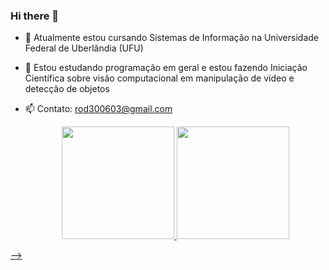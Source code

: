 ### Hi there 👋


- 🔭 Atualmente estou cursando Sistemas de Informação na Universidade Federal de Uberlândia (UFU)
- 🌱 Estou estudando programação em geral e estou fazendo Iniciação Científica sobre visão computacional em manipulação de vídeo e detecção de objetos
- 📫 Contato: rod300603@gmail.com
  
  <div align="center">
  <a href="https://github.com/rodrigocvg">
  <img height="180em" src="https://github-readme-stats.vercel.app/api?username=rodrigocvg&show_icons=true&theme=dark&include_all_commits=true&count_private=true"/>
  <img height="180em" src="https://github-readme-stats.vercel.app/api/top-langs/?username=rodrigocvg&layout=compact&langs_count=7&theme=dark"/>
</div>


-->

